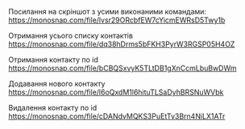 Посилання на скріншот з усими виконаними командами:
https://monosnap.com/file/lvsr29ORcbfEW7cYicmEWRsD5Twy1b

Отримання усього списку контактів
https://monosnap.com/file/dq38hDrms5bFKH3PyrW3RGSP05H4OZ

Отримання контакту по id
https://monosnap.com/file/bCBQSxvyK5TLtDB1gXnCcmLbuBwDWm

Додавання нового контакту
https://monosnap.com/file/l6oQxdM1l6hituTLSaDyhBRSNuWVbk

Видалення контакту по id
https://monosnap.com/file/cDANdvMQKS3PuEtTv3Brn4NiLX1ATr
